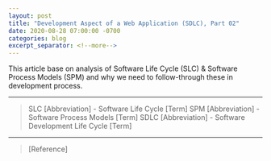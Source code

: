 ```yaml
---
layout: post
title: "Development Aspect of a Web Application (SDLC), Part 02"
date: 2020-08-28 07:00:00 -0700
categories: blog
excerpt_separator: <!--more-->
---
```

This article base on analysis of Software Life Cycle (SLC) & Software Process Models (SPM) and why we need to follow-through these in development process. <!--more-->


* * *

> SLC [Abbreviation] - Software Life Cycle [Term]
> SPM [Abbreviation] - Software Process Models [Term]
> SDLC [Abbreviation] - Software Development Life Cycle [Term]

* * *

> [Reference]
>
